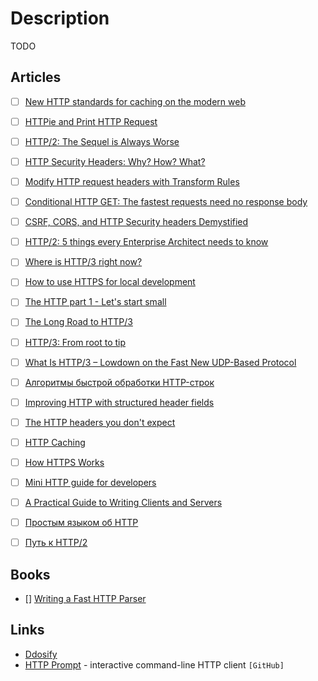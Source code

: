 # Description

TODO


## Articles

- [ ] [New HTTP standards for caching on the modern web](https://httptoolkit.tech/blog/status-targeted-caching-headers/)
- [ ] [HTTPie and Print HTTP Request](https://kracekumar.com/post/print_http_request/)
- [ ] [HTTP/2: The Sequel is Always Worse](https://portswigger.net/research/http2)
- [ ] [HTTP Security Headers: Why? How? What?](https://kerkour.com/blog/http-security-headers/)
- [ ] [Modify HTTP request headers with Transform Rules](https://blog.cloudflare.com/transform-http-request-headers/)
- [ ] [Conditional HTTP GET: The fastest requests need no response body](https://ieftimov.com/post/conditional-http-get-fastest-requests-need-no-response-body/)
- [ ] [CSRF, CORS, and HTTP Security headers Demystified](https://blog.vnaik.com/posts/web-attacks.html)
- [ ] [HTTP/2: 5 things every Enterprise Architect needs to know](https://www.redhat.com/architect/http2)
- [ ] [Where is HTTP/3 right now?](https://daniel.haxx.se/blog/2021/04/02/where-is-http-3-right-now/)
- [ ] [How to use HTTPS for local development](https://web.dev/how-to-use-local-https/)
- [ ] [The HTTP part 1 - Let's start small](http://dyszkiewicz.me/programming/http/server/kotlin/2018/07/31/http-part1.html)
- [ ] [The Long Road to HTTP/3](https://scorpil.com/post/the-long-road-to-http3/)
- [ ] [HTTP/3: From root to tip](https://blog.cloudflare.com/http-3-from-root-to-tip/)
- [ ] [What Is HTTP/3 – Lowdown on the Fast New UDP-Based Protocol](https://kinsta.com/blog/http3/)
- [ ] [Алгоритмы быстрой обработки HTTP-строк](https://habr.com/ru/company/oleg-bunin/blog/493242/)
- [ ] [Improving HTTP with structured header fields](https://www.fastly.com/blog/improve-http-structured-headers)
- [ ] [The HTTP headers you don't expect](https://carluc.ci/http-headers-you-dont-expect/)
- [ ] [HTTP Caching](https://roadmap.sh/guides/http-caching)
- [ ] [How HTTPS Works](https://howhttps.works)
- [ ] [Mini HTTP guide for developers](https://charemza.name/blog/posts/abstractions/http/http-guide-for-developers/)
- [ ] [A Practical Guide to Writing Clients and Servers](https://www.jmarshall.com/easy/http/)
- [ ] [Простым языком об HTTP](https://habr.com/ru/post/215117/)
- [ ] [Путь к HTTP/2](https://habr.com/ru/post/308846/)


## Books

- [] [Writing  a  Fast  HTTP  Parser](https://httpwork.shop/workshop2015/presentations/oku-picohttpparser.pdf)


## Links

- [Ddosify](https://ddosify.com/)
- [HTTP Prompt](https://github.com/httpie/http-prompt) - interactive command-line HTTP client `[GitHub]`
